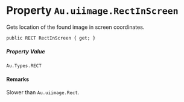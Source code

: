 # Property `Au.uiimage.RectInScreen`

Gets location of the found image in screen coordinates.

```
public RECT RectInScreen { get; }
```

##### Property Value

`Au.Types.RECT`

#### Remarks

Slower than `Au.uiimage.Rect`.